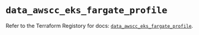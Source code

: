 # `data_awscc_eks_fargate_profile`

Refer to the Terraform Registory for docs: [`data_awscc_eks_fargate_profile`](https://registry.terraform.io/providers/hashicorp/awscc/0.70.0/docs/data-sources/eks_fargate_profile).
